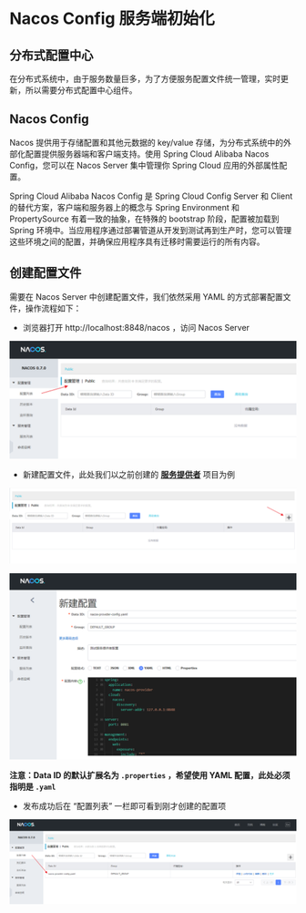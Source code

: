 # Nacos Config 服务端初始化

## 分布式配置中心

在分布式系统中，由于服务数量巨多，为了方便服务配置文件统一管理，实时更新，所以需要分布式配置中心组件。

## Nacos Config

Nacos 提供用于存储配置和其他元数据的 key/value 存储，为分布式系统中的外部化配置提供服务器端和客户端支持。使用 Spring Cloud Alibaba Nacos Config，您可以在 Nacos Server 集中管理你 Spring Cloud 应用的外部属性配置。

Spring Cloud Alibaba Nacos Config 是 Spring Cloud Config Server 和 Client 的替代方案，客户端和服务器上的概念与 Spring Environment 和 PropertySource 有着一致的抽象，在特殊的 bootstrap 阶段，配置被加载到 Spring 环境中。当应用程序通过部署管道从开发到测试再到生产时，您可以管理这些环境之间的配置，并确保应用程序具有迁移时需要运行的所有内容。

## 创建配置文件

需要在 Nacos Server 中创建配置文件，我们依然采用 YAML 的方式部署配置文件，操作流程如下：

- 浏览器打开 http://localhost:8848/nacos ，访问 Nacos Server

![img](./img/Lusifer_20190111030328.png)

- 新建配置文件，此处我们以之前创建的 [**服务提供者**](/spring-cloud-alibaba/创建服务提供者.html#创建服务提供者) 项目为例

![img](./img/Lusifer_20190111030615.png)

![img](./img/Lusifer_20190111030851.png)

**注意：Data ID 的默认扩展名为 `.properties` ，希望使用 YAML 配置，此处必须指明是 `.yaml`**

- 发布成功后在 “配置列表” 一栏即可看到刚才创建的配置项

![img](./img/Lusifer_20190111031454.png)